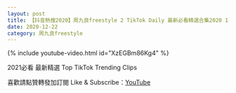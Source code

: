 ```yaml
---
layout: post
title: 【抖音熱搜2020】周九良freestyle 2 TikTok Daily 最新必看精選合集2020 12 22
date: 2020-12-22
category: 周九良freestyle
---
```


{% include youtube-video.html id="XzEGBm86Kg4" %}

2021必看 最新精選 Top TikTok Trending Clips

喜歡請點贊轉發加訂閱 Like & Subscribe：[YouTube](https://www.youtube.com/channel/UCAoR7VcanIPd04uEq_GIylA/videos)

